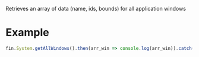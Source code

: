 Retrieves an array of data (name, ids, bounds) for all application windows
# Example
```js
fin.System.getAllWindows().then(arr_win => console.log(arr_win)).catch(err => console.log(err));
```
